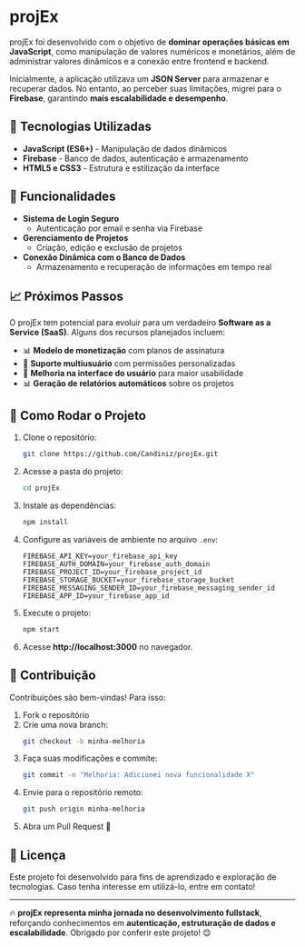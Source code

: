 # projEx

projEx foi desenvolvido com o objetivo de **dominar operações básicas em JavaScript**, como manipulação de valores numéricos e monetários, além de administrar valores dinâmicos e a conexão entre frontend e backend.

Inicialmente, a aplicação utilizava um **JSON Server** para armazenar e recuperar dados. No entanto, ao perceber suas limitações, migrei para o **Firebase**, garantindo **mais escalabilidade e desempenho**.

## 🚀 Tecnologias Utilizadas

- **JavaScript (ES6+)** - Manipulação de dados dinâmicos
- **Firebase** - Banco de dados, autenticação e armazenamento
- **HTML5 e CSS3** - Estrutura e estilização da interface

## 🔑 Funcionalidades

- **Sistema de Login Seguro**
  - Autenticação por email e senha via Firebase
- **Gerenciamento de Projetos**
  - Criação, edição e exclusão de projetos
- **Conexão Dinâmica com o Banco de Dados**
  - Armazenamento e recuperação de informações em tempo real

## 📈 Próximos Passos

O projEx tem potencial para evoluir para um verdadeiro **Software as a Service (SaaS)**. Alguns dos recursos planejados incluem:

- 📊 **Modelo de monetização** com planos de assinatura
- 👥 **Suporte multiusuário** com permissões personalizadas
- 🎨 **Melhoria na interface do usuário** para maior usabilidade
- 📊 **Geração de relatórios automáticos** sobre os projetos

## 📂 Como Rodar o Projeto

1. Clone o repositório:
   ```bash
   git clone https://github.com/Candiniz/projEx.git
   ```
2. Acesse a pasta do projeto:
   ```bash
   cd projEx
   ```
3. Instale as dependências:
   ```bash
   npm install
   ```
4. Configure as variáveis de ambiente no arquivo `.env`:
   ```env
   FIREBASE_API_KEY=your_firebase_api_key
   FIREBASE_AUTH_DOMAIN=your_firebase_auth_domain
   FIREBASE_PROJECT_ID=your_firebase_project_id
   FIREBASE_STORAGE_BUCKET=your_firebase_storage_bucket
   FIREBASE_MESSAGING_SENDER_ID=your_firebase_messaging_sender_id
   FIREBASE_APP_ID=your_firebase_app_id
   ```
5. Execute o projeto:
   ```bash
   npm start
   ```
6. Acesse **http://localhost:3000** no navegador.

## 🤝 Contribuição

Contribuições são bem-vindas! Para isso:

1. Fork o repositório
2. Crie uma nova branch:
   ```bash
   git checkout -b minha-melhoria
   ```
3. Faça suas modificações e commite:
   ```bash
   git commit -m "Melhoria: Adicionei nova funcionalidade X"
   ```
4. Envie para o repositório remoto:
   ```bash
   git push origin minha-melhoria
   ```
5. Abra um Pull Request 🚀

## 📜 Licença

Este projeto foi desenvolvido para fins de aprendizado e exploração de tecnologias. Caso tenha interesse em utilizá-lo, entre em contato!

---

🔥 **projEx representa minha jornada no desenvolvimento fullstack**, reforçando conhecimentos em **autenticação, estruturação de dados e escalabilidade**. Obrigado por conferir este projeto! 😊

